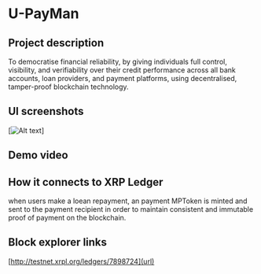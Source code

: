 # U-PayMan
## Project description
To democratise financial reliability, by giving individuals full control, visibility, and verifiability over their credit performance across all bank accounts, loan providers, and payment platforms, using decentralised, tamper-proof blockchain technology.

## UI screenshots

[![Alt text](../Submission_Media/Dashboard.png)]

## Demo video


## How it connects to XRP Ledger
when users make a loean repayment, an payment MPToken is minted and sent to the payment recipient in order to maintain consistent and immutable proof of payment on the blockchain.

## Block explorer links
[http://testnet.xrpl.org/ledgers/7898724](url)
